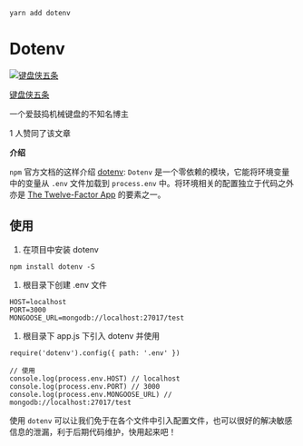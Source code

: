 ```
yarn add dotenv
```



# Dotenv

[![键盘侠五条](https://pic4.zhimg.com/v2-a772cd5800ef28fe1ea3c3fca6c8ec59_xs.jpg?source=172ae18b)](https://www.zhihu.com/people/wuli-north)

[键盘侠五条](https://www.zhihu.com/people/wuli-north)

一个爱鼓捣机械键盘的不知名博主

1 人赞同了该文章

**介绍**

`npm` 官方文档的这样介绍 [dotenv](https://link.zhihu.com/?target=https%3A//www.npmjs.com/package/dotenv): `Dotenv` 是一个零依赖的模块，它能将环境变量中的变量从 `.env` 文件加载到 `process.env` 中。将环境相关的配置独立于代码之外亦是 [The Twelve-Factor App](https://link.zhihu.com/?target=https%3A//12factor.net/config) 的要素之一。

## **使用**

1. 在项目中安装 dotenv

```text
npm install dotenv -S
```

1. 根目录下创建 .env 文件

```text
HOST=localhost
PORT=3000
MONGOOSE_URL=mongodb://localhost:27017/test
```

1. 根目录下 app.js 下引入 dotenv 并使用

```text
require('dotenv').config({ path: '.env' })

// 使用
console.log(process.env.HOST) // localhost
console.log(process.env.PORT) // 3000
console.log(process.env.MONGOOSE_URL) // mongodb://localhost:27017/test
```

使用 `dotenv` 可以让我们免于在各个文件中引入配置文件，也可以很好的解决敏感信息的泄漏，利于后期代码维护，快用起来吧！